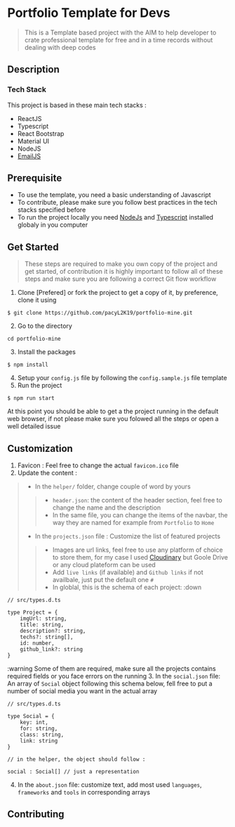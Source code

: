 # Portfolio Template for Devs

<!-- <p align="center">
<a href="https://linkedin.com/in/pacifique-linjanja/"><img alt="LinkedIn" src="https://img.shields.io/badge/LinkedIn-pacifiquelinjanja-blue?style=flat-square&logo=linkedin"></a>
<a href="https://www.instagram.com/linjanjapacifique/"><img alt="Instagram" src="https://img.shields.io/badge/Instagram-linjanjapacifique__-blue?style=flat-square&logo=instagram"></a>
<a href="mailto:pacilinja2@gmail.com"><img alt="Email" src="https://img.shields.io/badge/Email-pacilinja2@gmail.com-blue?style=flat-square&logo=Microsoft%20outlook"></a>
</p> -->

> This is a Template based project with the  AIM to help developer to crate professional template for free and in a time records without dealing with deep codes

## Description
### Tech Stack 
This project is based in these main tech stacks : 
- ReactJS 
- Typescript
- React Bootstrap
- Material UI 
- NodeJS
- [EmailJS](https://www.emailjs.com/docs/sdk/installation/)

## Prerequisite

- To use the template, you need a basic understanding of Javascript 
- To contribute, please make sure you follow best practices in the tech stacks specified before
- To run the project locally you need [NodeJs](https://nodejs.org/en/) and [Typescript](https://www.typescriptlang.org/docs/) installed globaly in you computer
## Get Started

> These steps are required to make you own copy of the project and get started, of contribution it is highly important to follow all of these steps and make sure you are following a correct Git flow workflow

1. Clone [Prefered] or fork the project to get a copy of it, by preference, clone it using 
```
$ git clone https://github.com/pacyL2K19/portfolio-mine.git
```
2. Go to the directory 
```
cd portfolio-mine
```
3. Install the packages 
```
$ npm install 
```
4. Setup your `config.js` file by following the `config.sample.js` file template
5. Run the project
```
$ npm run start
```
At this point you should be able to get a the project running in the default web browser, if not please make sure you folowed all the steps or open a well detailed issue
## Customization

1. Favicon : Feel free to change the actual `favicon.ico` file 
2. Update the content : 
> - In the `helper/` folder, change couple of word by yours
> > - `header.json`: the content of the header section, feel free to change the name and the description 
> > - In the same file, you can change the items of the navbar, the way they are named for example from `Portfolio` to `Home`
> - In the `projects.json` file : Customize the list of featured projects 
> > - Images are url links, feel free to use any platform of choice to store them, for my case I used [Cloudinary](https://cloudinary.com/) but Goole Drive or any cloud plateform can be used
> > - Add `live links` (if available) and `Github links` if not availbale, just put the default one `#` 
> > - In globlal, this is the schema of each project: :down
```
// src/types.d.ts

type Project = {
    imgUrl: string,
    title: string,
    description?: string,
    techs?: string[],
    id: number,
    github_link?: string
}

```
:warning Some of them are required, make sure all the projects contains required fields or you face errors on the running
3. In the `social.json` file: An array of `Social` object following this schema below, fell free to put a number of social media you want in the actual array
```
// src/types.d.ts

type Social = {
    key: int,
    for: string,
    class: string,
    link: string
}

// in the helper, the object should follow : 

social : Social[] // just a representation

```
4. In the `about.json` file: customize text, add most used `languages`, `frameworks` and `tools` in corresponding arrays
## Contributing
